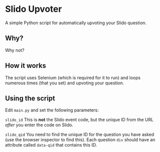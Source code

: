 # Slido Upvoter

A simple Python script for automatically upvoting your Slido question.

## Why?

Why not?

## How it works

The script uses Selenium (which is required for it to run) and loops numerous times (that you set) and upvoting your question.

## Using the script

Edit `main.py` and set the following parameters:

`slido_id` This is **not** the Slido event code, but the unique ID from the URL *after* you enter the code on Slido.

`slido_qid` You need to find the unique ID for the question you have asked (use the browser inspector to find this). Each question `div` should have an attribute called `data-qid` that contains this ID.